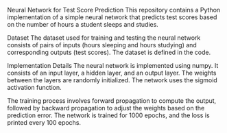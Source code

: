 Neural Network for Test Score Prediction
This repository contains a Python implementation of a simple neural network that predicts test scores based on the number of hours a student sleeps and studies.

Dataset
The dataset used for training and testing the neural network consists of pairs of inputs (hours sleeping and hours studying) and corresponding outputs (test scores). The dataset is defined in the code.

Implementation Details
The neural network is implemented using numpy. It consists of an input layer, a hidden layer, and an output layer. The weights between the layers are randomly initialized. The network uses the sigmoid activation function.

The training process involves forward propagation to compute the output, followed by backward propagation to adjust the weights based on the prediction error. The network is trained for 1000 epochs, and the loss is printed every 100 epochs.
